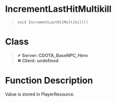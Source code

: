 # IncrementLastHitMultikill
> `void IncrementLastHitMultikill()`
# Class
> __✔ Server: CDOTA_BaseNPC_Hero__  
> __✖ Client: undefined__  
# Function Description
Value is stored in PlayerResource.
